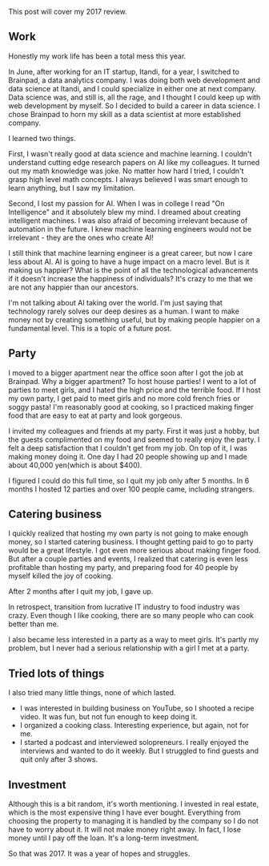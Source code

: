 This post will cover my 2017 review.

## Work
Honestly my work life has been a total mess this year.

In June, after working for an IT startup, Itandi, for a year, I switched to Brainpad, a data analytics company. I was doing both web development and data science at Itandi, and I could specialize in either one at next company. Data science was, and still is, all the rage, and I thought I could keep up with web development by myself. So I decided to build a career in data science. I chose Brainpad to horn my skill as a data scientist at more established company.

I learned two things.

First, I wasn't really good at data science and machine learning. I couldn't understand cutting edge research papers on AI like my colleagues. It turned out my math knowledge was joke. No matter how hard I tried, I couldn't grasp high level math concepts. I always believed I was smart enough to learn anything, but I saw my limitation.

Second, I lost my passion for AI. When I was in college I read "On Intelligence" and it absolutely blew my mind. I dreamed about creating intelligent machines. I was also afraid of becoming irrelevant because of automation in the future. I knew machine learning engineers would not be irrelevant - they are the ones who create AI!

I still think that machine learning engineer is a great career, but now I care less about AI. AI is going to have a huge impact on a macro level. But is it making us happier? What is the point of all the technological advancements if it doesn't increase the happiness of individuals? It's crazy to me that we are not any happier than our ancestors.

I'm not talking about AI taking over the world. I'm just saying that technology rarely solves our deep desires as a human.
I want to make money not by creating something useful, but by making people happier on a fundamental level. This is a topic of a future post.

## Party
I moved to a bigger apartment near the office soon after I got the job at Brainpad. Why a bigger apartment? To host house parties! I went to a lot of parties to meet girls, and I hated the high price and the terrible food. If I host my own party, I get paid to meet girls and no more cold french fries or soggy pasta! I'm reasonably good at cooking, so I practiced making finger food that are easy to eat at party and look gorgeous.

I invited my colleagues and friends at my party. First it was just a hobby, but the guests complimented on my food and seemed to really enjoy the party. I felt a deep satisfaction that I couldn't get from my job. On top of it, I was making money doing it.
One day I had 20 people showing up and I made about 40,000 yen(which is about $400).

I figured I could do this full time, so I quit my job only after 5 months.
In 6 months I hosted 12 parties and over 100 people came, including strangers.

## Catering business
I quickly realized that hosting my own party is not going to make enough money, so I started catering business. I thought getting paid to go to party would be a great lifestyle. I got even more serious about making finger food. But after a couple parties and events, I realized that catering is even less profitable than hosting my party, and preparing food for 40 people by myself killed the joy of cooking.

After 2 months after I quit my job, I gave up. 

In retrospect, transition from lucrative IT industry to food industry was crazy. Even though I like cooking, there are so many people who can cook better than me.

I also became less interested in a party as a way to meet girls. It's partly my problem, but I never had a serious relationship with a girl I met at a party.

## Tried lots of things
I also tried many little things, none of which lasted.

- I was interested in building business on YouTube, so I shooted a recipe video. It was fun, but not fun enough to keep doing it.
- I organized a cooking class. Interesting experience, but again, not for me.
- I started a podcast and interviewed solopreneurs. I really enjoyed the interviews and wanted to do it weekly. But I struggled to find guests and quit only after 3 shows.

## Investment
Although this is a bit random, it's worth mentioning. I invested in real estate, which is the most expensive thing I have ever bought.  Everything from choosing the property to managing it is handled by the company so I do not have to worry about it. It will not make money right away. In fact, I lose money until I pay off the loan. It's a long-term investment.


So that was 2017. It was a year of hopes and struggles.


